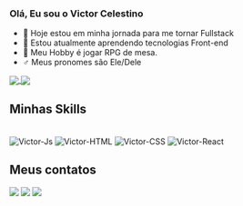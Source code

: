 ### Olá, Eu sou o Victor Celestino 

- 🔭 Hoje estou em minha jornada para me tornar Fullstack
- 🌱 Estou atualmente aprendendo tecnologias Front-end
- 🎲 Meu Hobby é jogar RPG de mesa.
- ♂️ Meus pronomes são Ele/Dele

<div>
<a href="https://www.linkedin.com/in/victor-celestino-52167b208/">
  <img align="center" src="https://github-readme-stats.vercel.app/api?username=Vol1t&show_icons=true&theme=dark" />
</a>
<a href="https://www.linkedin.com/in/victor-celestino-52167b208/">
  <img align="center" src="https://github-readme-stats.vercel.app/api/top-langs/?username=Vol1t&theme=dark" />
</a>
</div>

## Minhas Skills
<div style="display: inline_block"><br>
  <img align="center" alt="Victor-Js" src="https://img.shields.io/badge/JavaScript-323330?style=for-the-badge&logo=javascript&logoColor=F7DF1E">
  <img align="center" alt="Victor-HTML" src="https://img.shields.io/badge/HTML5-E34F26?style=for-the-badge&logo=html5&logoColor=white">
  <img align="center" alt="Victor-CSS" src="https://img.shields.io/badge/CSS3-1572B6?style=for-the-badge&logo=css3&logoColor=white">
  <img align="center" alt="Victor-React" src="https://img.shields.io/badge/React-20232A?style=for-the-badge&logo=react&logoColor=61DAFB">
</div>

 ## Meus contatos
 
<div> 
  <a href="https://www.instagram.com/ls.victor_/" target="_blank"><img src="https://img.shields.io/badge/-Instagram-%23E4405F?style=for-the-badge&logo=instagram&logoColor=white" target="blank"></a>
  <a href = "mailto:celestinovictor.luiz@gmail.com"><img src="https://img.shields.io/badge/-Gmail-%23333?style=for-the-badge&logo=gmail&logoColor=white" target="blank"></a>
  <a href="https://www.linkedin.com/in/victor-celestino-52167b208/" target="blank"><img src="https://img.shields.io/badge/-LinkedIn-%230077B5?style=for-the-badge&logo=linkedin&logoColor=white" target="blank"></a> 
  
</div>
